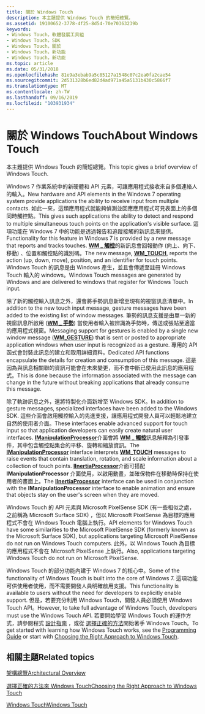 ```yaml
---
title: 關於 Windows Touch
description: 本主題提供 Windows Touch 的簡短總覽。
ms.assetid: 19100652-3778-4f25-8d54-70e70363239b
keywords:
- Windows Touch，軟體發展工具組
- Windows Touch，SDK
- Windows Touch，關於
- Windows Touch，新功能
- Windows Touch，新功能
ms.topic: article
ms.date: 05/31/2018
ms.openlocfilehash: 81e9a3ebab9a5c85127a1548c07c2ea0fa2cae54
ms.sourcegitcommit: 2d531328b6ed82d4ad971a45a5131b430c5866f7
ms.translationtype: MT
ms.contentlocale: zh-TW
ms.lasthandoff: 09/16/2019
ms.locfileid: "103931934"
---
```

# <a name="about-windows-touch"></a><span data-ttu-id="23b51-108">關於 Windows Touch</span><span class="sxs-lookup"><span data-stu-id="23b51-108">About Windows Touch</span></span>

<span data-ttu-id="23b51-109">本主題提供 Windows Touch 的簡短總覽。</span><span class="sxs-lookup"><span data-stu-id="23b51-109">This topic gives a brief overview of Windows Touch.</span></span>

<span data-ttu-id="23b51-110">Windows 7 作業系統中的新硬體和 API 元素，可讓應用程式接收來自多個連絡人的輸入。</span><span class="sxs-lookup"><span data-stu-id="23b51-110">New hardware and API elements in the Windows 7 operating system provide applications the ability to receive input from multiple contacts.</span></span> <span data-ttu-id="23b51-111">如此一來，這類應用程式就能夠偵測並回應應用程式可見表面上的多個同時觸控點。</span><span class="sxs-lookup"><span data-stu-id="23b51-111">This gives such applications the ability to detect and respond to multiple simultaneous touch points on the application's visible surface.</span></span> <span data-ttu-id="23b51-112">這項功能在 Windows 7 中的功能是透過報告和追蹤接觸的新訊息來提供。</span><span class="sxs-lookup"><span data-stu-id="23b51-112">Functionality for this feature in Windows 7 is provided by a new message that reports and tracks touches.</span></span> <span data-ttu-id="23b51-113">[**WM \_ 觸控**](wm-touchdown.md)的新訊息會回報動作 (向上、向下、移動) 、位置和觸控點的識別碼。</span><span class="sxs-lookup"><span data-stu-id="23b51-113">The new message, [**WM\_TOUCH**](wm-touchdown.md), reports the action (up, down, move), position, and an identifier for touch points.</span></span> <span data-ttu-id="23b51-114">Windows Touch 的訊息是由 Windows 產生，並且會傳遞至註冊 Windows Touch 輸入的 windows。</span><span class="sxs-lookup"><span data-stu-id="23b51-114">Windows Touch messages are generated by Windows and are delivered to windows that register for Windows Touch input.</span></span>

<span data-ttu-id="23b51-115">除了新的觸控輸入訊息之外，還會將手勢訊息新增至現有的視窗訊息清單中。</span><span class="sxs-lookup"><span data-stu-id="23b51-115">In addition to the new touch input message, gesture messages have been added to the existing list of window messages.</span></span> <span data-ttu-id="23b51-116">筆勢的訊息支援是由單一新的視窗訊息所啟用 ([**WM \_ 手勢**](wm-gesture.md)) 當使用者輸入被辨識為手勢時，傳送或張貼至適當的應用程式視窗。</span><span class="sxs-lookup"><span data-stu-id="23b51-116">Messaging support for gestures is enabled by a single new window message ([**WM\_GESTURE**](wm-gesture.md)) that is sent or posted to appropriate application windows when user input is recognized as a gesture.</span></span> <span data-ttu-id="23b51-117">專用的 API 函式會封裝此訊息的建立和取用詳細資料。</span><span class="sxs-lookup"><span data-stu-id="23b51-117">Dedicated API functions encapsulate the details for creation and consumption of this message.</span></span> <span data-ttu-id="23b51-118">這是因為與訊息相關聯的資訊可能會在未來變更，而不會中斷已使用此訊息的應用程式。</span><span class="sxs-lookup"><span data-stu-id="23b51-118">This is done because the information associated with the message can change in the future without breaking applications that already consume this message.</span></span>

<span data-ttu-id="23b51-119">除了軌跡訊息之外，還將特製化介面新增至 Windows SDK。</span><span class="sxs-lookup"><span data-stu-id="23b51-119">In addition to gesture messages, specialized interfaces have been added to the Windows SDK.</span></span> <span data-ttu-id="23b51-120">這些介面會啟用觸控輸入的先進支援，讓應用程式開發人員可以輕鬆地建立自然的使用者介面。</span><span class="sxs-lookup"><span data-stu-id="23b51-120">These interfaces enable advanced support for touch input so that application developers can easily create natural user interfaces.</span></span> <span data-ttu-id="23b51-121">[**IManipulationProcessor**](/windows/desktop/api/manipulations/nn-manipulations-imanipulationprocessor)介面會將 [**WM \_ 觸控**](wm-touchdown.md)訊息解釋為引發事件，其中包含觸控點集合的平移、旋轉和縮放資訊。</span><span class="sxs-lookup"><span data-stu-id="23b51-121">The [**IManipulationProcessor**](/windows/desktop/api/manipulations/nn-manipulations-imanipulationprocessor) interface interprets [**WM\_TOUCH**](wm-touchdown.md) messages to raise events that contain translation, rotation, and scale information about a collection of touch points.</span></span> <span data-ttu-id="23b51-122">[**IInertiaProcessor**](/windows/desktop/api/manipulations/nn-manipulations-iinertiaprocessor)介面可搭配 **IManipulationProcessor** 介面使用，以啟用動畫，並確保物件在移動時保持在使用者的畫面上。</span><span class="sxs-lookup"><span data-stu-id="23b51-122">The [**IInertiaProcessor**](/windows/desktop/api/manipulations/nn-manipulations-iinertiaprocessor) interface can be used in conjunction with the **IManipulationProcessor** interface to enable animation and ensure that objects stay on the user's screen when they are moved.</span></span>

<span data-ttu-id="23b51-123">Windows Touch 的 API 元素與 Microsoft PixelSense SDK (有一些相似之處，之前稱為 Microsoft Surface SDK) ，但以 Microsoft PixelSense 為目標的應用程式不會在 Windows Touch 電腦上執行。</span><span class="sxs-lookup"><span data-stu-id="23b51-123">API elements for Windows Touch have some similarities to the Microsoft PixelSense SDK (formerly known as the Microsoft Surface SDK), but applications targeting Microsoft PixelSense do not run on Windows Touch computers.</span></span> <span data-ttu-id="23b51-124">此外，以 Windows Touch 為目標的應用程式不會在 Microsoft PixelSense 上執行。</span><span class="sxs-lookup"><span data-stu-id="23b51-124">Also, applications targeting Windows Touch do not run on Microsoft PixelSense.</span></span>

<span data-ttu-id="23b51-125">Windows Touch 的部分功能內建于 Windows 7 的核心中。</span><span class="sxs-lookup"><span data-stu-id="23b51-125">Some of the functionality of Windows Touch is built into the core of Windows 7.</span></span> <span data-ttu-id="23b51-126">這項功能可供使用者使用，而不需要開發人員明確啟用支援。</span><span class="sxs-lookup"><span data-stu-id="23b51-126">This functionality is available to users without the need for developers to explicitly enable support.</span></span> <span data-ttu-id="23b51-127">但是，若要充分利用 Windows Touch，開發人員必須使用 Windows Touch API。</span><span class="sxs-lookup"><span data-stu-id="23b51-127">However, to take full advantage of Windows Touch, developers must use the Windows Touch API.</span></span> <span data-ttu-id="23b51-128">若要開始學習 Windows Touch 的運作方式，請參閱程式 [設計指南](programming-guide.md) ，或從 [選擇正確的方法](choosing-the-right-approach-to-windows-touch.md)開始著手 Windows Touch。</span><span class="sxs-lookup"><span data-stu-id="23b51-128">To get started with learning how Windows Touch works, see the [Programming Guide](programming-guide.md) or start with [Choosing the Right Approach to Windows Touch](choosing-the-right-approach-to-windows-touch.md).</span></span>

## <a name="related-topics"></a><span data-ttu-id="23b51-129">相關主題</span><span class="sxs-lookup"><span data-stu-id="23b51-129">Related topics</span></span>

<dl> <dt>

[<span data-ttu-id="23b51-130">架構總覽</span><span class="sxs-lookup"><span data-stu-id="23b51-130">Architectural Overview</span></span>](architectural-overview.md)
</dt> <dt>

[<span data-ttu-id="23b51-131">選擇正確的方法來 Windows Touch</span><span class="sxs-lookup"><span data-stu-id="23b51-131">Choosing the Right Approach to Windows Touch</span></span>](choosing-the-right-approach-to-windows-touch.md)
</dt> <dt>

[<span data-ttu-id="23b51-132">Windows Touch</span><span class="sxs-lookup"><span data-stu-id="23b51-132">Windows Touch</span></span>](windows-touch-portal.md)
</dt> </dl>

 

 




